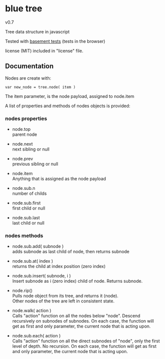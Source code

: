 
# blue tree
v0.7

Tree data structure in javascript

Tested with [basement tests](http://nzonbi.github.com/blue-tree) (tests in the browser)

license (MIT) included in "license" file.



## Documentation

Nodes are create with:

    var new_node = tree.node( item )

The item parameter, is the node payload, assigned to node.item

A list of properties and methods of nodes objects is provided:

### nodes properties

* node.top  
  parent node

* node.next  
  next sibling or null

* node.prev  
  previous sibling or null

* node.item  
  Anything that is assigned as the node payload

* node.sub.n  
  number of childs

* node.sub.first  
  first child or null

* node.sub.last  
  last child or null


### nodes methods

* node.sub.add( subnode )  
adds subnode as last child of node, then returns subnode

* node.sub.at( index )  
returns the child at index position (zero index)

* node.sub.insert( subnode, i )  
Insert subnode as i (zero index) child of node. Returns subnode.

* node.rip()  
Pulls node object from its tree, and returns it (node).  
Other nodes of the tree are left in consistent state.

* node.walk( action )  
Calls "action" function on all the nodes below "node". Descend 
recursively on subnodes of subnodes.
On each case, the function will get as first and only parameter, 
the current node that is acting upon.

* node.sub.each( action )  
Calls "action" function on all the direct subnodes of "node",
only the first level of depth. No recursion.
On each case, the function will get as first and only parameter, 
the current node that is acting upon.







